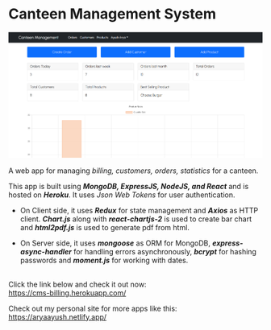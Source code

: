 # **Canteen Management System**

![cms-preview-1](assets/cms-1.PNG)

A web app for managing *billing, customers, orders, statistics* for a canteen. 

This app is built using ***MongoDB, ExpressJS, NodeJS, and React*** and is hosted on ***Heroku***. It uses *Json Web Tokens* for user authentication.

- On Client side, it uses ***Redux*** for state management and ***Axios*** as HTTP client. ***Chart.js*** along with ***react-chartjs-2*** is used to create bar chart and ***html2pdf.js*** is used to generate pdf from html.

- On Server side, it uses ***mongoose*** as ORM for MongoDB, ***express-async-handler*** for handling errors asynchronously, ***bcrypt*** for hashing passwords and ***moment.js*** for working with dates.

\
Click the link below and check it out now:\
https://cms-billing.herokuapp.com/ 

Check out my personal site for more apps like this:\
https://aryaayush.netlify.app/

